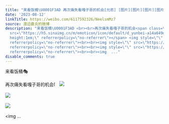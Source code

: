 ```yaml
---
title: "来看饭桶\U0001F3AD 再次痛失看嘎子哥的机会[允悲] [图片][图片][图片][图片][图片][图片]"
date: '2023-08-12'
linkTitle: https://weibo.com/6117592326/NeelsmMz7
source: 渡边蒼炎的微博
description: "来看饭桶\U0001F3AD <br><br>再次痛失看嘎子哥的机会<span class=\"url-icon\"><img alt=\"[允悲]\"
  src=\"https://h5.sinaimg.cn/m/emoticon/icon/default/d_yunbei-a14a649db8.png\" style=\"width:1em;
  height:1em;\" referrerpolicy=\"no-referrer\"></span> <img style=\"\" src=\"https://tvax4.sinaimg.cn/large/006G0NdYgy1hgtxovt6dtj32bz20jhdu.jpg\"
  referrerpolicy=\"no-referrer\"><br><br><img style=\"\" src=\"https://tvax3.sinaimg.cn/large/006G0NdYgy1hgtxp2yj8rj33402c04qt.jpg\"
  referrerpolicy=\"no-referrer\"><br><br><img style=\"\" src=\"https://tvax2.sinaimg.cn/large/006G0NdYgy1hgtxp1u3mnj32c0340b2b.jpg\"
  referrerpolicy=\"no-referrer\"><br><br><img  ..."
disable_comments: true
---
```

来看饭桶🎭 <br><br>再次痛失看嘎子哥的机会<span class="url-icon"><img alt="[允悲]" src="https://h5.sinaimg.cn/m/emoticon/icon/default/d_yunbei-a14a649db8.png" style="width:1em; height:1em;" referrerpolicy="no-referrer"></span> <img style="" src="https://tvax4.sinaimg.cn/large/006G0NdYgy1hgtxovt6dtj32bz20jhdu.jpg" referrerpolicy="no-referrer"><br><br><img style="" src="https://tvax3.sinaimg.cn/large/006G0NdYgy1hgtxp2yj8rj33402c04qt.jpg" referrerpolicy="no-referrer"><br><br><img style="" src="https://tvax2.sinaimg.cn/large/006G0NdYgy1hgtxp1u3mnj32c0340b2b.jpg" referrerpolicy="no-referrer"><br><br><img  ...